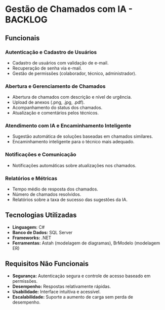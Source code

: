 #  Gestão de Chamados com IA - BACKLOG

##  Funcionais
### Autenticação e Cadastro de Usuários
- Cadastro de usuários com validação de e-mail.
- Recuperação de senha via e-mail.
- Gestão de permissões (colaborador, técnico, administrador).

### Abertura e Gerenciamento de Chamados
- Abertura de chamados com descrição e nível de urgência.
- Upload de anexos (.png, .jpg, .pdf).
- Acompanhamento do status dos chamados.
- Atualização e comentários pelos técnicos.
  
### Atendimento com IA e Encaminhamento Inteligente
- Sugestão automática de soluções baseadas em chamados similares.
- Encaminhamento inteligente para o técnico mais adequado.

### Notificações e Comunicação
- Notificações automáticas sobre atualizações nos chamados.
  
### Relatórios e Métricas
- Tempo médio de resposta dos chamados.
- Número de chamados resolvidos.
- Relatórios sobre a taxa de sucesso das sugestões da IA.

## Tecnologias Utilizadas
- **Linguagem:** C#
- **Banco de Dados:** SQL Server
- **Frameworks:** .NET
- **Ferramentas:** Astah (modelagem de diagramas), BrModelo (modelagem ER)

## Requisitos Não Funcionais
- **Segurança:** Autenticação segura e controle de acesso baseado em permissões.
- **Desempenho:** Respostas relativamente rápidas.
- **Usabilidade:** Interface intuitiva e acessível.
- **Escalabilidade:** Suporte a aumento de carga sem perda de desempenho.



